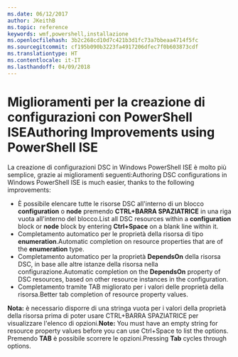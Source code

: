 ```yaml
---
ms.date: 06/12/2017
author: JKeithB
ms.topic: reference
keywords: wmf,powershell,installazione
ms.openlocfilehash: 3b2c268cd10d7c421b3d1fc73a7bbeaa4714f5fc
ms.sourcegitcommit: cf195b090b3223fa4917206dfec7f0b603873cdf
ms.translationtype: HT
ms.contentlocale: it-IT
ms.lasthandoff: 04/09/2018
---
```

# <a name="authoring-improvements-using-powershell-ise"></a><span data-ttu-id="7251f-102">Miglioramenti per la creazione di configurazioni con PowerShell ISE</span><span class="sxs-lookup"><span data-stu-id="7251f-102">Authoring Improvements using PowerShell ISE</span></span>

<span data-ttu-id="7251f-103">La creazione di configurazioni DSC in Windows PowerShell ISE è molto più semplice, grazie ai miglioramenti seguenti:</span><span class="sxs-lookup"><span data-stu-id="7251f-103">Authoring DSC configurations in Windows PowerShell ISE is much easier, thanks to the following improvements:</span></span>

- <span data-ttu-id="7251f-104">È possibile elencare tutte le risorse DSC all'interno di un blocco **configuration** o **node** premendo **CTRL+BARRA SPAZIATRICE** in una riga vuota all'interno del blocco.</span><span class="sxs-lookup"><span data-stu-id="7251f-104">List all DSC resources within a **configuration** block or **node** block by entering **Ctrl+Space** on a blank line within it.</span></span>
- <span data-ttu-id="7251f-105">Completamento automatico per le proprietà della risorsa di tipo **enumeration**.</span><span class="sxs-lookup"><span data-stu-id="7251f-105">Automatic completion on resource properties that are of the **enumeration** type.</span></span>
- <span data-ttu-id="7251f-106">Completamento automatico per la proprietà **DependsOn** della risorsa DSC, in base alle altre istanze della risorsa nella configurazione.</span><span class="sxs-lookup"><span data-stu-id="7251f-106">Automatic completion on the **DependsOn** property of DSC resources, based on other resource instances in the configuration.</span></span>
- <span data-ttu-id="7251f-107">Completamento tramite TAB migliorato per i valori delle proprietà della risorsa.</span><span class="sxs-lookup"><span data-stu-id="7251f-107">Better tab completion of resource property values.</span></span>

<span data-ttu-id="7251f-108">**Nota:** è necessario disporre di una stringa vuota per i valori della proprietà della risorsa prima di poter usare CTRL+BARRA SPAZIATRICE per visualizzare l'elenco di opzioni.</span><span class="sxs-lookup"><span data-stu-id="7251f-108">**Note:** You must have an empty string for resource property values before you can use Ctrl+Space to list the options.</span></span> <span data-ttu-id="7251f-109">Premendo **TAB** è possibile scorrere le opzioni.</span><span class="sxs-lookup"><span data-stu-id="7251f-109">Pressing **Tab** cycles through options.</span></span>